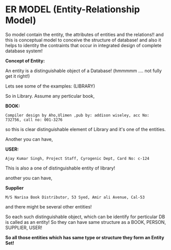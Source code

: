 # ER MODEL (Entity-Relationship Model)

So model contain the entity, the attributes of entities and the relations!! and this is conceptual model to conceive the structure of database! and also it helps to identity the contraints that occur in integrated design of complete database system!

**Concept of Entity:**

An entity is a distinguishable object of a Database! (hmmmmm .... not fully get it right!)

Lets see some of the examples: (LIBRARY)

So in Library. Assume any perticular book,

**BOOK:**

`Compiler design by Aho,Ulimen ,pub by: addison wiseley, acc No: 732756, call no: 001-3276`

so this is clear distinguishable element of Library and it's one of the entities.

Another you can have,

**USER:**

`Ajay Kumar Singh, Project Staff, Cyrogenic Dept, Card No: c-124`

This is also a one of distinguishable entity of library!

another you can have,

**Supplier**

`M/S Narisa Book Distributor, 53 Syed, Amir ali Avenue, Cal-53`

and there might be several other entities!

So each such distinguishable object, which can be identify for perticular DB is called as an entity! So they can have same structure as a BOOK, PERSON, SUPPLIER, USER! 

**So all those entities which has same type or structure they form an Entity Set!**


